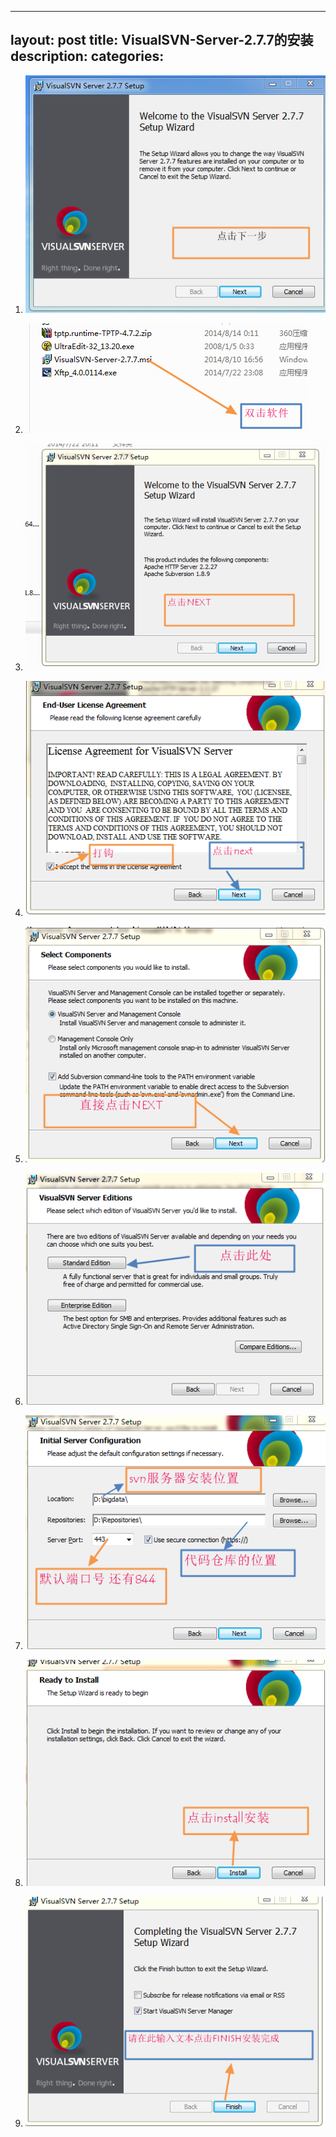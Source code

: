 ------
layout: post
title: VisualSVN-Server-2.7.7的安装
description: 
categories:
---

1. ![soft][1]

2. ![next][2]

3. ![next][3]

4. ![next][4]

5. ![see-picture][5]

6. ![see-picture][6]

7. ![see-picture][7]

8. ![see-picture][8]

9. ![see-picture][9]




[1]: /image/20140819/1.png
[2]: /image/20140819/2.png
[3]: /image/20140819/3.png
[4]: /image/20140819/4.png
[5]: /image/20140819/5.png
[6]: /image/20140819/6.png
[7]: /image/20140819/7.png
[8]: /image/20140819/8.png
[9]: /image/20140819/9.png

